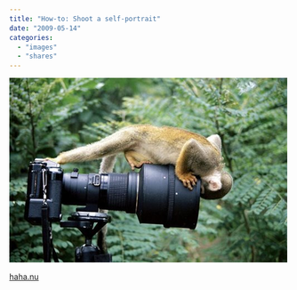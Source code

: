 ```yaml
---
title: "How-to: Shoot a self-portrait"
date: "2009-05-14"
categories: 
  - "images"
  - "shares"
---
```


![](images/4wnP83SaFnh231vk25dMPjToo1_500.jpg)

[haha.nu](http://haha.nu/arts/photography/how-to-shoot-a-self-portrait/)
